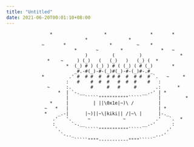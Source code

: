 ```yaml
---
title: "Untitled"
date: 2021-06-20T00:01:10+08:00
---
```


                                   
                                   
                                   
                                   
                                   
                                   



```
                *                   *                *       *
                             *               *
             ~       *                *         ~    *
                         *       ~        *              *   ~
                             )         (         )              *
               *    ~     ) (_)   (   (_)   )   (_) (  *
                      *  (_) # ) (_) ) # ( (_) ( # (_)       *
                         _#.-#(_)-#-(_)#(_)-#-(_)#-.#_
             *         .' #  # #  #  # # #  #  # #  # `.   ~     *
                      :   #    #  #  #   #  #  #    #   :
               ~      :.       #     #   #     #       .:      *
                   *  | `-.__                     __.-' | *
                      |      `````"""""""""""`````      |         *
                *     |         | ||\0x1e|~)\ /         |
              ~   *   |                                 | *
              *    _.-|      |~)||~\|kiki|| /|~\ |      |-._
                 .'   '.      ~            ~           .'   `.  *
                 :      `-.__                     __.-'      :
                  `.         `````"""""""""""`````         .'
                    `-.._                             _..-'
                         `````""""-----------""""`````
```